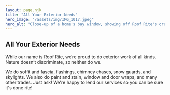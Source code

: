 ```yaml
---
layout: page.njk
title: "All Your Exterior Needs"
hero_image: "/assets/img/IMG_1017.jpeg"
hero_alt: "Close-up of a home's bay window, showing off Roof Rite's craftsmanship. The newly installed, patina-free copper pent roof contrasts with the dark metal window trim and stone exterior, adding an elegant architectural detail beneath a dormer window, and presidential shingle roof. The homeowner's stained glass projects hang framed, behind the window."
---
```


## All Your Exterior Needs

While our name is Roof Rite, we’re proud to do exterior work of all kinds. Nature doesn’t discriminate, so neither do we.

We do soffit and fascia, flashings, chimney chases, snow guards, and skylights. We also do paint and stain, window and door wraps, and
many other trades. Just ask! We're happy to lend our services so you can be sure it's done rite!
